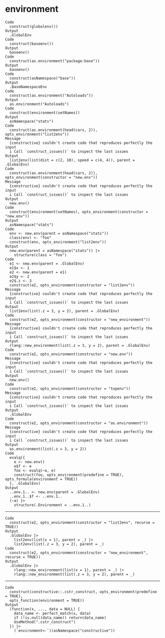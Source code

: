 # environment

    Code
      construct(globalenv())
    Output
      .GlobalEnv
    Code
      construct(baseenv())
    Output
      baseenv()
    Code
      construct(as.environment("package:base"))
    Output
      baseenv()
    Code
      construct(asNamespace("base"))
    Output
      .BaseNamespaceEnv
    Code
      construct(as.environment("Autoloads"))
    Output
      as.environment("Autoloads")
    Code
      construct(environment(setNames))
    Output
      asNamespace("stats")
    Code
      construct(as.environment(head(cars, 2)), opts_environment("list2env"))
    Message
      {constructive} couldn't create code that reproduces perfectly the input
      i Call `construct_issues()` to inspect the last issues
    Output
      list2env(list(dist = c(2, 10), speed = c(4, 4)), parent = .GlobalEnv)
    Code
      construct(as.environment(head(cars, 2)), opts_environment(constructor = "new.env"))
    Message
      {constructive} couldn't create code that reproduces perfectly the input
      i Call `construct_issues()` to inspect the last issues
    Output
      new.env()
    Code
      construct(environment(setNames), opts_environment(constructor = "new.env"))
    Output
      asNamespace("stats")
    Code
      env <- new.env(parent = asNamespace("stats"))
      class(env) <- "foo"
      construct(env, opts_environment("list2env"))
    Output
      new.env(parent = asNamespace("stats")) |>
        structure(class = "foo")
    Code
      e1 <- new.env(parent = .GlobalEnv)
      e1$x <- 1
      e2 <- new.env(parent = e1)
      e2$y <- 2
      e2$.z <- 3
      construct(e2, opts_environment(constructor = "list2env"))
    Message
      {constructive} couldn't create code that reproduces perfectly the input
      i Call `construct_issues()` to inspect the last issues
    Output
      list2env(list(.z = 3, y = 2), parent = .GlobalEnv)
    Code
      construct(e2, opts_environment(constructor = "new_environment"))
    Message
      {constructive} couldn't create code that reproduces perfectly the input
      i Call `construct_issues()` to inspect the last issues
    Output
      rlang::new_environment(list(.z = 3, y = 2), parent = .GlobalEnv)
    Code
      construct(e2, opts_environment(constructor = "new.env"))
    Message
      {constructive} couldn't create code that reproduces perfectly the input
      i Call `construct_issues()` to inspect the last issues
    Output
      new.env()
    Code
      construct(e2, opts_environment(constructor = "topenv"))
    Message
      {constructive} couldn't create code that reproduces perfectly the input
      i Call `construct_issues()` to inspect the last issues
    Output
      .GlobalEnv
    Code
      construct(e2, opts_environment(constructor = "as.environment"))
    Message
      {constructive} couldn't create code that reproduces perfectly the input
      i Call `construct_issues()` to inspect the last issues
    Output
      as.environment(list(.z = 3, y = 2))
    Code
      evalq({
        e <- new.env()
        e$f <- e
        foo <- evalq(~a, e)
        construct(foo, opts_environment(predefine = TRUE), opts_formula(environment = TRUE))
      }, .GlobalEnv)
    Output
      ..env.1.. <- new.env(parent = .GlobalEnv)
      ..env.1..$f <- ..env.1..
      (~a) |>
        structure(.Environment = ..env.1..)

---

    Code
      construct(e2, opts_environment(constructor = "list2env", recurse = TRUE))
    Output
      .GlobalEnv |>
        list2env(list(x = 1), parent = _) |>
        list2env(list(.z = 3, y = 2), parent = _)
    Code
      construct(e2, opts_environment(constructor = "new_environment", recurse = TRUE))
    Output
      .GlobalEnv |>
        rlang::new_environment(list(x = 1), parent = _) |>
        rlang::new_environment(list(.z = 3, y = 2), parent = _)

---

    Code
      construct(constructive::.cstr_construct, opts_environment(predefine = TRUE),
      opts_function(environment = TRUE))
    Output
      (function(x, ..., data = NULL) {
        data_name <- perfect_match(x, data)
        if (!is.null(data_name)) return(data_name)
        UseMethod(".cstr_construct")
      }) |>
        (`environment<-`)(asNamespace("constructive"))

